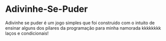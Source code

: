 # Adivinhe-Se-Puder

  Adivinhe se puder é um jogo simples que foi construido com o intuito de ensinar alguns dos pilares da programação para minha namorada kkkkkkkk laços e condicionais!
